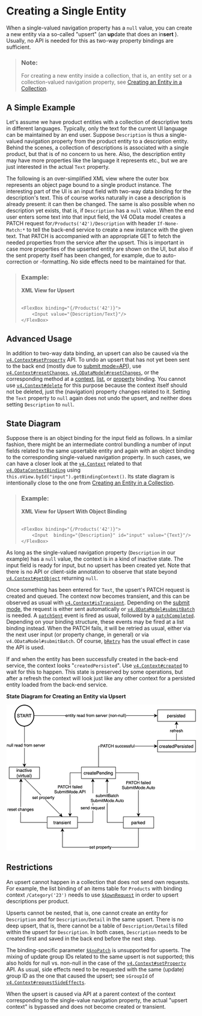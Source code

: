 <!-- loioba0e73ce02824ceb96b6fd8ecc246f27 -->

# Creating a Single Entity

When a single-valued navigation property has a `null` value, you can create a new entity via a so-called "upsert" \(an **up**date that does an in**sert** \). Usually, no API is needed for this as two-way property bindings are sufficient.

> ### Note:  
> For creating a new entity inside a collection, that is, an entity set or a collection-valued navigation property, see [Creating an Entity in a Collection](creating-an-entity-in-a-collection-c9723f8.md).



<a name="loioba0e73ce02824ceb96b6fd8ecc246f27__section_DCR"/>

## A Simple Example

Let's assume we have product entities with a collection of descriptive texts in different languages. Typically, only the text for the current UI language can be maintained by an end user. Suppose `Description` is thus a single-valued navigation property from the product entity to a description entity. Behind the scenes, a collection of descriptions is associated with a single product, but that is of no concern to us here. Also, the description entity may have more properties like the language it represents etc., but we are just interested in the actual `Text` property.

The following is an over-simplified XML view where the outer box represents an object page bound to a single product instance. The interesting part of the UI is an input field with two-way data binding for the description's text. This of course works naturally in case a description is already present: it can then be changed. The same is also possible when no description yet exists, that is, if `Description` has a `null` value. When the end user enters some text into that input field, the V4 OData model creates a PATCH request for`/Products('42')/Description` with header `If-None-Match:*` to tell the back-end service to create a new instance with the given text. That PATCH is accompanied with an appropriate GET to fetch the needed properties from the service after the upsert. This is important in case more properties of the upserted entity are shown on the UI, but also if the sent property itself has been changed, for example, due to auto-correction or -formatting. No side effects need to be maintained for that.

> ### Example:  
> **XML View for Upsert**
> 
> ```
> 
> <FlexBox binding="{/Products('42')}">
>     <Input value="{Description/Text}"/>
> </FlexBox>
> ```



<a name="loioba0e73ce02824ceb96b6fd8ecc246f27__section_ICR"/>

## Advanced Usage

In addition to two-way data binding, an upsert can also be caused via the [`v4.Context#setProperty`](https://ui5.sap.com/#/api/sap.ui.model.odata.v4.Context/methods/setProperty) API. To undo an upsert that has not yet been sent to the back end \(mostly due to [submit mode=API](https://ui5.sap.com/#/api/sap.ui.model.odata.v4.SubmitMode)\), use [`v4.Context#resetChanges`](https://ui5.sap.com/#/api/sap.ui.model.odata.v4.Context/methods/resetChanges), [`v4.ODataModel#resetChanges`](https://ui5.sap.com/#/api/sap.ui.model.odata.v4.ODataModel/methods/resetChanges), or the corresponding method at a [context](https://ui5.sap.com/#/api/sap.ui.model.odata.v4.Context/methods/resetChanges), [list](https://ui5.sap.com/#/api/sap.ui.model.odata.v4.ODataListBinding/methods/resetChanges), or [property](https://ui5.sap.com/#/api/sap.ui.model.odata.v4.ODataPropertyBinding/methods/resetChanges) binding. You cannot use [`v4.Context#delete`](https://ui5.sap.com/#/api/sap.ui.model.odata.v4.Context/methods/delete) for this purpose because the context itself should not be deleted, just the \(navigation\) property changes related to it. Setting the `Text` property to `null` again does not undo the upsert, and neither does setting `Description` to `null`.



<a name="loioba0e73ce02824ceb96b6fd8ecc246f27__section_CST"/>

## State Diagram

Suppose there is an object binding for the input field as follows. In a similar fashion, there might be an intermediate control bundling a number of input fields related to the same upsertable entity and again with an object binding to the corresponding single-valued navigation property. In such cases, we can have a closer look at the [`v4.Context`](https://ui5.sap.com/#/api/sap.ui.model.odata.v4.Context) related to that [`v4.ODataContextBinding`](https://ui5.sap.com/#/api/sap.ui.model.odata.v4.ODataContextBinding) using `this.oView.byId("input").getBindingContext()`. Its state diagram is intentionally close to the one from [Creating an Entity in a Collection](creating-an-entity-in-a-collection-c9723f8.md).

> ### Example:  
> **XML View for Upsert With Object Binding**
> 
> ```
> 
> <FlexBox binding="{/Products('42')}">
>     <Input  binding="{Description}" id="input" value="{Text}"/>
> </FlexBox>
> ```

As long as the single-valued navigation property \(`Description` in our example\) has a `null` value, the context is in a kind of inactive state. The input field is ready for input, but no upsert has been created yet. Note that there is no API or client-side annotation to observe that state beyond [`v4.Context#getObject`](https://ui5.sap.com/#/api/sap.ui.model.odata.v4.Context/methods/getObject) returning `null`.

Once something has been entered for `Text`, the upsert's PATCH request is created and queued. The context now becomes transient, and this can be observed as usual with [`v4.Context#isTransient`](https://ui5.sap.com/#/api/sap.ui.model.odata.v4.Context/methods/isTransient). Depending on the [submit mode](https://ui5.sap.com/#/api/sap.ui.model.odata.v4.SubmitMode), the request is either sent automatically or [`v4.ODataModel#submitBatch`](https://ui5.sap.com/#/api/sap.ui.model.odata.v4.ODataModel/methods/submitBatch) is needed. A [`patchSent`](https://ui5.sap.com/#/api/sap.ui.model.odata.v4.ODataContextBinding/events/patchSent) event is fired as usual, followed by a [`patchCompleted`](https://ui5.sap.com/#/api/sap.ui.model.odata.v4.ODataContextBinding/events/patchCompleted). Depending on your binding structure, these events may be fired at a list binding instead. When the PATCH fails, it will be retried as usual, either via the next user input \(or property change, in general\) or via `v4.ODataModel#submitBatch`. Of course, [`bRetry`](https://ui5.sap.com/#/api/sap.ui.model.odata.v4.Context/methods/setProperty) has the usual effect in case the API is used.

If and when the entity has been successfully created in the back-end service, the context looks "`createdPersisted`". Use [`v4.Context#created`](https://ui5.sap.com/#/api/sap.ui.model.odata.v4.Context/methods/created) to wait for this to happen. This state is preserved by some operations, but after a refresh the context will look just like any other context for a persisted entity loaded from the back-end service.

  
  
**State Diagram for Creating an Entity via Upsert**

![](images/Create_States_f359082.png "State Diagram for Creating an Entity via Upsert")



<a name="loioba0e73ce02824ceb96b6fd8ecc246f27__section_x5l_k53_h2c"/>

## Restrictions

An upsert cannot happen in a collection that does not send own requests. For example, the list binding of an items table for `Products` with binding context `/Category('23')` needs to use [`$$ownRequest`](https://ui5.sap.com/#/api/sap.ui.model.odata.v4.ODataModel/methods/bindList) in order to upsert descriptions per product.

Upserts cannot be nested, that is, one cannot create an entity for `Description` and for `Description/Detail` in the same upsert. There is no deep upsert, that is, there cannot be a table of `Description/Detail`s filled within the upsert for `Description`. In both cases, `Description` needs to be created first and saved in the back end before the next step.

The binding-specific parameter [`$$noPatch`](https://ui5.sap.com/#/api/sap.ui.model.odata.v4.ODataModel/methods/bindProperty) is unsupported for upserts. The mixing of update group IDs related to the same upsert is not supported; this also holds for null vs. non-null in the case of the [`v4.Context#setProperty`](https://ui5.sap.com/#/api/sap.ui.model.odata.v4.Context/methods/setProperty) API. As usual, side effects need to be requested with the same \(update\) group ID as the one that caused the upsert; see `sGroupId` of [`v4.Context#requestSideEffects`](https://ui5.sap.com/#/api/sap.ui.model.odata.v4.Context/methods/requestSideEffects).

When the upsert is caused via API at a parent context of the context corresponding to the single-value navigation property, the actual "upsert context" is bypassed and does not become created or transient.

